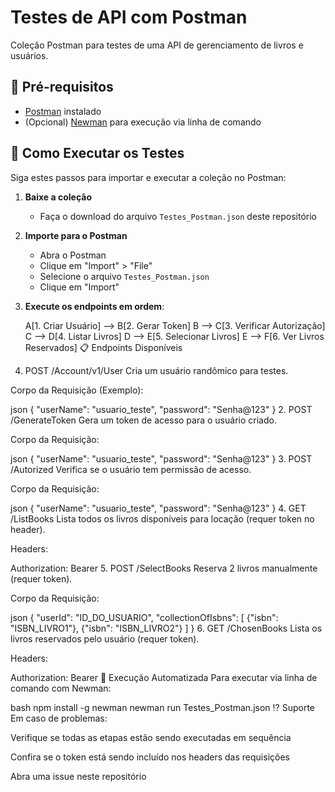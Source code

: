 # Testes de API com Postman

Coleção Postman para testes de uma API de gerenciamento de livros e usuários.

## 📌 Pré-requisitos

- [Postman](https://www.postman.com/downloads/) instalado
- (Opcional) [Newman](https://learning.postman.com/docs/running-collections/using-newman-cli/command-line-integration-with-newman/) para execução via linha de comando

## 🚀 Como Executar os Testes

Siga estes passos para importar e executar a coleção no Postman:

1. **Baixe a coleção**
   - Faça o download do arquivo `Testes_Postman.json` deste repositório

2. **Importe para o Postman**
   - Abra o Postman
   - Clique em "Import" > "File"
   - Selecione o arquivo `Testes_Postman.json`
   - Clique em "Import"

3. **Execute os endpoints em ordem**:

     A[1. Criar Usuário] --> B[2. Gerar Token]
     B --> C[3. Verificar Autorização]
     C --> D[4. Listar Livros]
     D --> E[5. Selecionar Livros]
     E --> F[6. Ver Livros Reservados]
📋 Endpoints Disponíveis
1. POST /Account/v1/User
Cria um usuário randômico para testes.

Corpo da Requisição (Exemplo):

json
{
  "userName": "usuario_teste",
  "password": "Senha@123"
}
2. POST /GenerateToken
Gera um token de acesso para o usuário criado.

Corpo da Requisição:

json
{
  "userName": "usuario_teste",
  "password": "Senha@123"
}
3. POST /Autorized
Verifica se o usuário tem permissão de acesso.

Corpo da Requisição:

json
{
  "userName": "usuario_teste",
  "password": "Senha@123"
}
4. GET /ListBooks
Lista todos os livros disponíveis para locação (requer token no header).

Headers:

Authorization: Bearer <token>
5. POST /SelectBooks
Reserva 2 livros manualmente (requer token).

Corpo da Requisição:

json
{
  "userId": "ID_DO_USUARIO",
  "collectionOfIsbns": [
    {"isbn": "ISBN_LIVRO1"},
    {"isbn": "ISBN_LIVRO2"}
  ]
}
6. GET /ChosenBooks
Lista os livros reservados pelo usuário (requer token).

Headers:

Authorization: Bearer <token>
🔧 Execução Automatizada
Para executar via linha de comando com Newman:

bash
npm install -g newman
newman run Testes_Postman.json
⁉️ Suporte
Em caso de problemas:

Verifique se todas as etapas estão sendo executadas em sequência

Confira se o token está sendo incluído nos headers das requisições

Abra uma issue neste repositório

